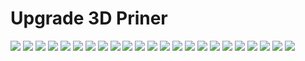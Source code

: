 Upgrade 3D Priner
========


![](1_preview_featured.jpg)
![](2_preview_featured.jpg)
![](3_preview_featured.jpg)
![](4_preview_featured.jp)
![](5_preview_featured.jpg)
![](6_preview_featured.jpg)
![](7_preview_featured.jpg)
![](8_preview_featured.jpg)
![](BowdenSetup_011_1280x768_preview_featured.jpg)
![](BowdenSetup_014_1280x768_preview_featured.jpg)
![](BowdenSetup_018_1280x768_preview_featured.jpg)
![](DSCF3467m_display_large_preview_featured.jpg)
![](OB14_033_preview_featured.jpg)
![](OB14_040_preview_featured.jpg)
![](OBX_001_preview_featured.jpg)
![](OBX_004_preview_featured.jpg)
![](OBX_006_preview_featured.jpg)
![](PrinterPlate3_preview_featured.jpg)
![](Water_Jet_plate_002_preview_featured.jpg)
![](Water_Jet_plate_003_preview_featured.jpg)
![](Water_Jet_plate_005_preview_featured.jpg)
![](Water_Jet_plate_007_preview_featured.jpg)
![](img198_preview_featured.jpg)
